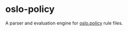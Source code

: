 # oslo-policy

A parser and evaluation engine for [oslo.policy](https://docs.openstack.org/oslo.policy/latest/) rule files.
